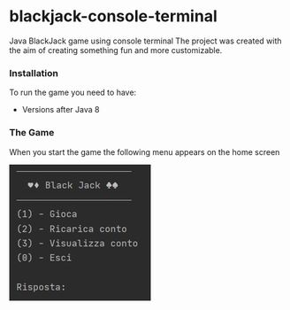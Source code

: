# blackjack-console-terminal
Java BlackJack game using console terminal
The project was created with the aim of creating something fun and more customizable.

### Installation
To run the game you need to have:
* Versions after Java 8

### The Game
When you start the game the following menu appears on the home screen

![menu](./media/screenshot_menu.png)
